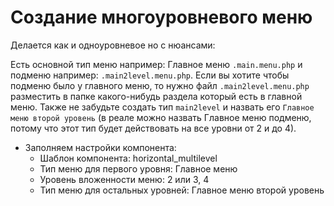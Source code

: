# Создание многоуровневого меню
Делается как и одноуровневое но с нюансами:

Есть основной тип меню например: Главное меню `.main.menu.php` и подменю например: `.main2level.menu.php`. Если вы хотите чтобы подменю было у главного меню, то нужно файл `.main2level.menu.php` разместить в папке какого-нибудь раздела который есть в главной меню. Также не забудьте создать тип `main2level` и назвать его `Главное меню второй уровень` (в реале можно назвать Главное меню подменю, потому что этот тип будет действовать на все уровни от 2 и до 4).

- Заполняем настройки компонента:
  - Шаблон компонента: horizontal_multilevel
  - Тип меню для первого уровня: Главное меню
  - Уровень вложенности меню: 2 или 3, 4
  - Тип меню для остальных уровней: Главное меню второй уровень
